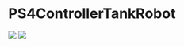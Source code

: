 # PS4ControllerTankRobot
![](https://external-content.duckduckgo.com/iu/?u=https%3A%2F%2Fmedia1.giphy.com%2Fmedia%2Fl4JzdrlvzYmh2aEKc%2Fgiphy.gif&f=1&nofb=1)
![](https://external-content.duckduckgo.com/iu/?u=https%3A%2F%2Fart.pixilart.com%2Fedfc2bf048b2f28.gif&f=1&nofb=1)
